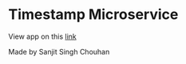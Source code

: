 Timestamp Microservice
=========================

View app on this [link](https://grove-kiss.glitch.me)

Made by Sanjit Singh Chouhan
